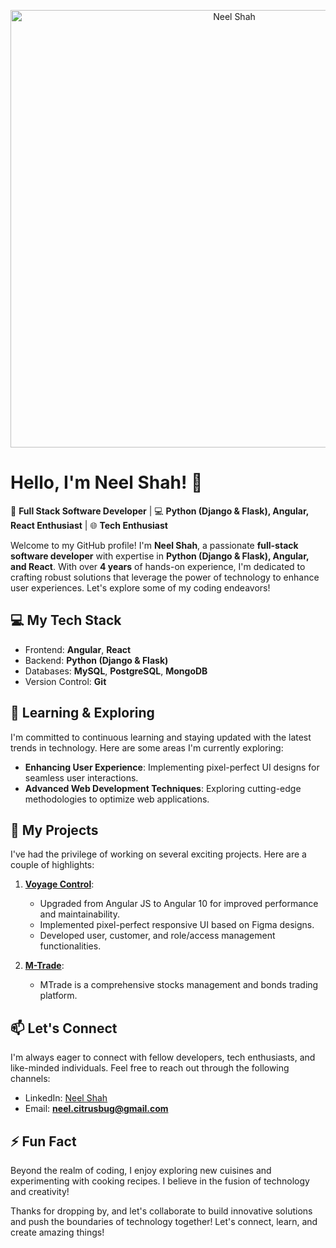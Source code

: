 <p align="center">
  <img src="https://media.giphy.com/media/RbDKaczqWovIugyJmW/giphy.gif?cid=790b7611rhxuojntb4rwxebjo5g5ki7ql4nsxhl8t0nq0a5j&ep=v1_gifs_search&rid=giphy.gif&ct=g" alt="Neel Shah" width="700"/>
</p>

# Hello, I'm Neel Shah! 👋

🚀 **Full Stack Software Developer** | 💻 **Python (Django & Flask), Angular, React Enthusiast** | 🌐 **Tech Enthusiast**

Welcome to my GitHub profile! I'm **Neel Shah**, a passionate **full-stack software developer** with expertise in **Python (Django & Flask), Angular, and React**. With over **4 years** of hands-on experience, I'm dedicated to crafting robust solutions that leverage the power of technology to enhance user experiences. Let's explore some of my coding endeavors!

## 💻 My Tech Stack

- Frontend: **Angular**, **React**
- Backend: **Python (Django & Flask)**
- Databases: **MySQL**, **PostgreSQL**, **MongoDB**
- Version Control: **Git**

## 🌱 Learning & Exploring

I'm committed to continuous learning and staying updated with the latest trends in technology. Here are some areas I'm currently exploring:

- **Enhancing User Experience**: Implementing pixel-perfect UI designs for seamless user interactions.
- **Advanced Web Development Techniques**: Exploring cutting-edge methodologies to optimize web applications.

## 🚀 My Projects

I've had the privilege of working on several exciting projects. Here are a couple of highlights:

1. **[Voyage Control](https://voyagecontrol.com/)**:
   - Upgraded from Angular JS to Angular 10 for improved performance and maintainability.
   - Implemented pixel-perfect responsive UI based on Figma designs.
   - Developed user, customer, and role/access management functionalities.

2. **[M-Trade](https://trade.cicada.io/)**:
   - MTrade is a comprehensive stocks management and bonds trading platform.

## 📫 Let's Connect

I'm always eager to connect with fellow developers, tech enthusiasts, and like-minded individuals. Feel free to reach out through the following channels:

- LinkedIn: [Neel Shah](https://linkedin.com/in/neel-shah-69225321a)
- Email: **neel.citrusbug@gmail.com**

## ⚡ Fun Fact

Beyond the realm of coding, I enjoy exploring new cuisines and experimenting with cooking recipes. I believe in the fusion of technology and creativity!

Thanks for dropping by, and let's collaborate to build innovative solutions and push the boundaries of technology together! Let's connect, learn, and create amazing things!
